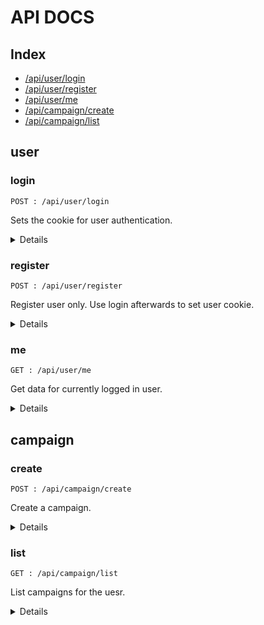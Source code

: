 # API DOCS

## Index

- [ /api/user/login ](#login)
- [ /api/user/register ](#register)
- [ /api/user/me ](#me)
- [ /api/campaign/create](#create)
- [ /api/campaign/list](#list)

## user

### login

```
POST : /api/user/login
```

Sets the cookie for user authentication.

<details>

#### Body Parameters

| Parameter | Type   | Description   |
| --------- | ------ | ------------- |
| email     | string | user email    |
| password  | string | user password |

#### Response

| Code | Meaning                        | Data    |
| ---- | ------------------------------ | ------- |
| 200  | Login success                  | message |
| 404  | Email and password don't match | message |
| 405  | Method not supported           | message |

</details>

### register

```
POST : /api/user/register
```

Register user only. Use login afterwards to set user cookie.

<details>

#### Body Parameters (json)

| Parameter | Type   | Description    |
| --------- | ------ | -------------- |
| name      | string | user full name |
| email     | string | user email     |
| password  | string | user password  |

#### Response Codes

| Code | Meaning                                       | Data            |
| ---- | --------------------------------------------- | --------------- |
| 200  | User created successfully                     | message         |
| 400  | Something went wrong (probably existing user) | message, error? |
| 405  | Method not supported                          | message         |

</details>

### me

```
GET : /api/user/me
```

Get data for currently logged in user.

<details>

#### Query Parameters

(none)

#### Response Codes

| Code | Meaning                   | Data    |
| ---- | ------------------------- | ------- |
| 200  | Responding with user info | user    |
| 401  | Unauthenticated           | message |
| 405  | Method not supported      | message |

</details>

## campaign

### create

```
POST : /api/campaign/create
```

Create a campaign.

<details>

#### Body Parameters (json)

| Parameter           | Type                           | Description                    | Default |
| ------------------- | ------------------------------ | ------------------------------ | ------- |
| name                | string                         | campaign name                  | -       |
| description         | string                         | campaign description           | -       |
| image               | string                         | campaign image                 | -       |
| product_description | string                         | product description            | -       |
| product_media       | comma seperated list of string | product media (photo or video) | ''      |
| campaign_type       | NORMAL or PAID or BARTER       | campaign payment type          | NORMAL  |
| nsfw                | boolean                        | is campaign nsfw               | false   |

#### Response Codes

| Code | Meaning                                       | Data              |
| ---- | --------------------------------------------- | ----------------- |
| 201  | Campaign created successfully                 | message, campaign |
| 400  | Something went wrong (probably existing user) | message, error?   |
| 405  | Method not supported                          | message           |

</details>

### list

```
GET : /api/campaign/list
```

List campaigns for the uesr.

<details>

#### Query Parameters

(none)

#### Response Codes

| Code | Meaning                           | Data      |
| ---- | --------------------------------- | --------- |
| 200  | Responding with list of campaigns | campaigns |
| 405  | Method not supported              | message   |

</details>
